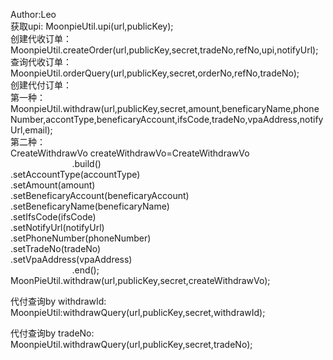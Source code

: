 Author:Leo
<br>
获取upi:
MoonpieUtil.upi(url,publicKey);
<br>
创建代收订单：
MoonpieUtil.createOrder(url,publicKey,secret,tradeNo,refNo,upi,notifyUrl);
<br>
查询代收订单：
MoonpieUtil.orderQuery(url,publicKey,secret,orderNo,refNo,tradeNo);
<br>
创建代付订单：
<br>第一种：MoonpieUtil.withdraw(url,publicKey,secret,amount,beneficaryName,phoneNumber,accontType,beneficaryAccount,ifsCode,tradeNo,vpaAddress,notifyUrl,email);
<br>第二种：<br>CreateWithdrawVo createWithdrawVo=CreateWithdrawVo
                <br>&nbsp;&nbsp;&nbsp;&nbsp;&nbsp;&nbsp;&nbsp;&nbsp;&nbsp;&nbsp;&nbsp;&nbsp;&nbsp;&nbsp;&nbsp;&nbsp;&nbsp;&nbsp;&nbsp;&nbsp;&nbsp;&nbsp;&nbsp;&nbsp;&nbsp;.build()
                <br>          .setAccountType(accountType)
                <br>          .setAmount(amount)
                <br>          .setBeneficaryAccount(beneficaryAccount)
                <br>          .setBeneficaryName(beneficaryName)
                <br>          .setIfsCode(ifsCode)
                <br>          .setNotifyUrl(notifyUrl)
                <br>          .setPhoneNumber(phoneNumber)
                <br>          .setTradeNo(tradeNo)
                <br>          .setVpaAddress(vpaAddress)
                <br>&nbsp;&nbsp;&nbsp;&nbsp;&nbsp;&nbsp;&nbsp;&nbsp;&nbsp;&nbsp;&nbsp;&nbsp;&nbsp;&nbsp;&nbsp;&nbsp;&nbsp;&nbsp;&nbsp;&nbsp;&nbsp;&nbsp;&nbsp;&nbsp;&nbsp;.end();
 <br>MoonPieUtil.withdraw(url,publicKey,secret,createWithdrawVo);
 
 代付查询by withdrawId:
 MoonpieUtil:withdrawQuery(url,publicKey,secret,withdrawId);
 
 代付查询by tradeNo:
 MoonpieUtil.withdrawQuery(url,publicKey,secret,tradeNo);
